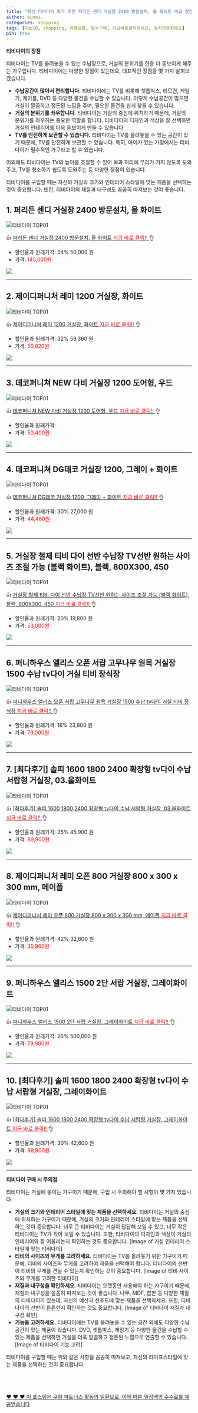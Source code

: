 ```yaml
---
title: "최신 티비다이 특가 추천 퍼리든 센디 거실장 2400 방문설치, 올 화이트 비교 장점"
author: eunmi.
categories: shopping
tags: [Top10, shopping, 유행상품, 필수구매, 지금바로클릭하세요, 놓치면후회해요]
pin: true
---
```

**티비다이의 장점**

티비다이는 TV를 올려놓을 수 있는 수납장으로, 거실의 분위기를 한층 더 돋보이게 해주는 가구입니다. 티비다이에는 다양한 장점이 있는데요, 대표적인 장점을 몇 가지 살펴보겠습니다.

* **수납공간이 많아서 편리합니다.** 티비다이에는 TV를 비롯해 셋톱박스, 리모컨, 게임기, 케이블, DVD 등 다양한 물건을 수납할 수 있습니다. 이렇게 수납공간이 많으면 거실이 깔끔하고 정돈된 느낌을 주며, 필요한 물건을 쉽게 찾을 수 있습니다.
* **거실의 분위기를 좌우합니다.** 티비다이는 거실의 중심에 위치하기 때문에, 거실의 분위기를 좌우하는 중요한 역할을 합니다. 티비다이의 디자인과 색상을 잘 선택하면 거실의 인테리어를 더욱 돋보이게 만들 수 있습니다.
* **TV를 안전하게 보관할 수 있습니다.** 티비다이는 TV를 올려놓을 수 있는 공간이 있기 때문에, TV를 안전하게 보관할 수 있습니다. 특히, 아이가 있는 가정에서는 티비다이가 필수적인 가구라고 할 수 있습니다.

이외에도 티비다이는 TV의 높이를 조절할 수 있어 목과 허리에 무리가 가지 않도록 도와주고, TV를 청소하기 쉽도록 도와주는 등 다양한 장점이 있습니다.

티비다이를 구입할 때는 자신의 거실의 크기와 인테리어 스타일에 맞는 제품을 선택하는 것이 중요합니다. 또한, 티비다이의 재질과 내구성도 꼼꼼히 따져보는 것이 좋습니다.

   

## 1. 퍼리든 센디 거실장 2400 방문설치, 올 화이트

![티비다이 TOP01](https://thumbnail6.coupangcdn.com/thumbnails/remote/230x230ex/image/rs_quotation_api/l9rauve3/71a306d039224632b17738075d1a3ae1.jpg)


👍 [퍼리든 센디 거실장 2400 방문설치, 올 화이트 <font color=red> 지금 바로 클릭!! </font> ](https://link.coupang.com/re/AFFSDP?lptag=AF3617701&subid=GithubCoopas&pageKey=7335028388&traceid=V0-153&itemId=18839802172&vendorItemId=85969523565) 👌 


- 할인율과 원래가격: 54%  50,000   원
- 가격: <span style='color:red'>145,000원</span>

[![](/discount_price.png)](https://link.coupang.com/re/AFFSDP?lptag=AF3617701&subid=GithubCoopas&pageKey=7335028388&traceid=V0-153&itemId=18839802172&vendorItemId=85969523565)

---


   

## 2. 제이디퍼니처 레미 1200 거실장, 화이트

![티비다이 TOP01](https://thumbnail8.coupangcdn.com/thumbnails/remote/230x230ex/image/retail/images/3671193872204713-38123d02-77b6-4543-b37f-edca552e41db.jpg)


👍 [제이디퍼니처 레미 1200 거실장, 화이트 <font color=red> 지금 바로 클릭!! </font> ](https://link.coupang.com/re/AFFSDP?lptag=AF3617701&subid=GithubCoopas&pageKey=252273638&traceid=V0-153&itemId=794969228&vendorItemId=5018104915) 👌 


- 할인율과 원래가격: 32%  59,360   원
- 가격: <span style='color:red'>50,820원</span>

[![](/discount_price.png)](https://link.coupang.com/re/AFFSDP?lptag=AF3617701&subid=GithubCoopas&pageKey=252273638&traceid=V0-153&itemId=794969228&vendorItemId=5018104915)

---


   

## 3. 데코퍼니쳐 NEW 다비 거실장 1200 도어형, 우드

![티비다이 TOP01](https://thumbnail8.coupangcdn.com/thumbnails/remote/230x230ex/image/rs_quotation_api/uxjbxvyx/c482a71e7e934c3fbca69ad4afbfeea4.jpg)


👍 [데코퍼니쳐 NEW 다비 거실장 1200 도어형, 우드 <font color=red> 지금 바로 클릭!! </font> ](https://link.coupang.com/re/AFFSDP?lptag=AF3617701&subid=GithubCoopas&pageKey=5353293138&traceid=V0-153&itemId=7879217259&vendorItemId=75168760734) 👌 


- 할인율과 원래가격: 
- 가격: <span style='color:red'>50,400원</span>

[![](/discount_price.png)](https://link.coupang.com/re/AFFSDP?lptag=AF3617701&subid=GithubCoopas&pageKey=5353293138&traceid=V0-153&itemId=7879217259&vendorItemId=75168760734)

---


   

## 4. 데코퍼니쳐 DG데코 거실장 1200, 그레이 + 화이트

![티비다이 TOP01](https://thumbnail6.coupangcdn.com/thumbnails/remote/230x230ex/image/rs_quotation_api/8akfsdeq/83eb8e89332d4cc494048a89b021ee3f.jpg)


👍 [데코퍼니쳐 DG데코 거실장 1200, 그레이 + 화이트 <font color=red> 지금 바로 클릭!! </font> ](https://link.coupang.com/re/AFFSDP?lptag=AF3617701&subid=GithubCoopas&pageKey=5885012296&traceid=V0-153&itemId=10580778682&vendorItemId=77862083976) 👌 


- 할인율과 원래가격: 30%  27,000   원
- 가격: <span style='color:red'>44,460원</span>

[![](/discount_price.png)](https://link.coupang.com/re/AFFSDP?lptag=AF3617701&subid=GithubCoopas&pageKey=5885012296&traceid=V0-153&itemId=10580778682&vendorItemId=77862083976)

---


   

## 5. 거실장 철제 티비 다이 선반 수납장 TV선반 원하는 사이즈 조절 가능 (블랙 화이트), 블랙, 800X300, 450

![티비다이 TOP01](https://thumbnail9.coupangcdn.com/thumbnails/remote/230x230ex/image/vendor_inventory/6e79/1903580c29e9594e63ed02496e1da08f4a38a1e4eb6214799bc6de6be2fc.jpeg)


👍 [거실장 철제 티비 다이 선반 수납장 TV선반 원하는 사이즈 조절 가능 (블랙 화이트), 블랙, 800X300, 450 <font color=red> 지금 바로 클릭!! </font> ](https://link.coupang.com/re/AFFSDP?lptag=AF3617701&subid=GithubCoopas&pageKey=5803383618&traceid=V0-153&itemId=9960765056&vendorItemId=77243901313) 👌 


- 할인율과 원래가격: 20%  19,800   원
- 가격: <span style='color:red'>53,000원</span>

[![](/discount_price.png)](https://link.coupang.com/re/AFFSDP?lptag=AF3617701&subid=GithubCoopas&pageKey=5803383618&traceid=V0-153&itemId=9960765056&vendorItemId=77243901313)

---


   

## 6. 퍼니하우스 앨리스 오픈 서랍 고무나무 원목 거실장 1500 수납 tv다이 거실 티비 장식장

![티비다이 TOP01](https://thumbnail9.coupangcdn.com/thumbnails/remote/230x230ex/image/vendor_inventory/8141/bcc02000b7d3437f0b9de186ff88e563c9f55cf077bfcc56b21ba8b1a67c.jpg)


👍 [퍼니하우스 앨리스 오픈 서랍 고무나무 원목 거실장 1500 수납 tv다이 거실 티비 장식장 <font color=red> 지금 바로 클릭!! </font> ](https://link.coupang.com/re/AFFSDP?lptag=AF3617701&subid=GithubCoopas&pageKey=312830074&traceid=V0-153&itemId=17611325128&vendorItemId=84777396107) 👌 


- 할인율과 원래가격: 16%  23,800   원
- 가격: <span style='color:red'>79,000원</span>

[![](/discount_price.png)](https://link.coupang.com/re/AFFSDP?lptag=AF3617701&subid=GithubCoopas&pageKey=312830074&traceid=V0-153&itemId=17611325128&vendorItemId=84777396107)

---


   

## 7. [최다후기] 솔피 1600 1800 2400 확장형 tv다이 수납 서랍형 거실장, 03.올화이트

![티비다이 TOP01](https://thumbnail8.coupangcdn.com/thumbnails/remote/230x230ex/image/vendor_inventory/88be/3d310e54f02b15b0548f6e687d08a36bf84972ee8a6fd992195455506148.jpg)


👍 [[최다후기] 솔피 1600 1800 2400 확장형 tv다이 수납 서랍형 거실장, 03.올화이트 <font color=red> 지금 바로 클릭!! </font> ](https://link.coupang.com/re/AFFSDP?lptag=AF3617701&subid=GithubCoopas&pageKey=7302519077&traceid=V0-153&itemId=18816459341&vendorItemId=75541746144) 👌 


- 할인율과 원래가격: 35%  45,900   원
- 가격: <span style='color:red'>89,900원</span>

[![](/discount_price.png)](https://link.coupang.com/re/AFFSDP?lptag=AF3617701&subid=GithubCoopas&pageKey=7302519077&traceid=V0-153&itemId=18816459341&vendorItemId=75541746144)

---


   

## 8. 제이디퍼니처 레미 오픈 800 거실장 800 x 300 x 300 mm, 메이플

![티비다이 TOP01](https://thumbnail10.coupangcdn.com/thumbnails/remote/230x230ex/image/retail/images/2019/01/08/9/8/ef86506e-0fca-4e0c-91d6-415f6e826b20.jpg)


👍 [제이디퍼니처 레미 오픈 800 거실장 800 x 300 x 300 mm, 메이플 <font color=red> 지금 바로 클릭!! </font> ](https://link.coupang.com/re/AFFSDP?lptag=AF3617701&subid=GithubCoopas&pageKey=174900110&traceid=V0-153&itemId=499713313&vendorItemId=4273765603) 👌 


- 할인율과 원래가격: 42%  32,600   원
- 가격: <span style='color:red'>35,960원</span>

[![](/discount_price.png)](https://link.coupang.com/re/AFFSDP?lptag=AF3617701&subid=GithubCoopas&pageKey=174900110&traceid=V0-153&itemId=499713313&vendorItemId=4273765603)

---


   

## 9. 퍼니하우스 앨리스 1500 2단 서랍 거실장, 그레이화이트

![티비다이 TOP01](https://thumbnail8.coupangcdn.com/thumbnails/remote/230x230ex/image/vendor_inventory/7ac5/534579f83ae336ad4d3e51f94a72570ea16cb88a1907553e6b902e5965f5.jpg)


👍 [퍼니하우스 앨리스 1500 2단 서랍 거실장, 그레이화이트 <font color=red> 지금 바로 클릭!! </font> ](https://link.coupang.com/re/AFFSDP?lptag=AF3617701&subid=GithubCoopas&pageKey=312829179&traceid=V0-153&itemId=988446386&vendorItemId=5412549729) 👌 


- 할인율과 원래가격: 26%  500,000   원
- 가격: <span style='color:red'>79,900원</span>

[![](/discount_price.png)](https://link.coupang.com/re/AFFSDP?lptag=AF3617701&subid=GithubCoopas&pageKey=312829179&traceid=V0-153&itemId=988446386&vendorItemId=5412549729)

---


   

## 10. [최다후기] 솔피 1600 1800 2400 확장형 tv다이 수납 서랍형 거실장, 그레이화이트

![티비다이 TOP01](https://thumbnail8.coupangcdn.com/thumbnails/remote/230x230ex/image/vendor_inventory/708a/307d61ba90dc26b2eee69260f25e1cf723f10dffd728b15536ee6630419c.jpg)


👍 [[최다후기] 솔피 1600 1800 2400 확장형 tv다이 수납 서랍형 거실장, 그레이화이트 <font color=red> 지금 바로 클릭!! </font> ](https://link.coupang.com/re/AFFSDP?lptag=AF3617701&subid=GithubCoopas&pageKey=7302519077&traceid=V0-153&itemId=18690041428&vendorItemId=72383148014) 👌 


- 할인율과 원래가격: 30%  42,600   원
- 가격: <span style='color:red'>89,900원</span>

[![](/discount_price.png)](https://link.coupang.com/re/AFFSDP?lptag=AF3617701&subid=GithubCoopas&pageKey=7302519077&traceid=V0-153&itemId=18690041428&vendorItemId=72383148014)

---
**티비다이 구매 시 주의점**

티비다이는 거실에 놓이는 가구이기 때문에, 구입 시 주의해야 할 사항이 몇 가지 있습니다.

* **거실의 크기와 인테리어 스타일에 맞는 제품을 선택하세요.** 티비다이는 거실의 중심에 위치하는 가구이기 때문에, 거실의 크기와 인테리어 스타일에 맞는 제품을 선택하는 것이 중요합니다. 너무 큰 티비다이는 거실이 답답해 보일 수 있고, 너무 작은 티비다이는 TV가 작아 보일 수 있습니다. 또한, 티비다이의 디자인과 색상이 거실의 인테리어와 잘 어울리는지 확인하는 것도 중요합니다.
[Image of 거실 인테리어 스타일에 맞는 티비다이]
* **티비의 사이즈와 무게를 고려하세요.** 티비다이는 TV를 올려놓기 위한 가구이기 때문에, 티비의 사이즈와 무게를 고려하여 제품을 선택해야 합니다. 티비다이의 선반이 티비의 무게를 견딜 수 있는지 확인하는 것이 중요합니다.
[Image of 티비 사이즈와 무게를 고려한 티비다이]
* **재질과 내구성을 확인하세요.** 티비다이는 오랫동안 사용해야 하는 가구이기 때문에, 재질과 내구성을 꼼꼼히 따져보는 것이 좋습니다. 나무, MDF, 합판 등 다양한 재질의 티비다이가 있는데, 자신의 예산과 선호도에 맞는 제품을 선택하세요. 또한, 티비다이의 선반이 튼튼한지 확인하는 것도 중요합니다.
[Image of 티비다이 재질과 내구성 확인]
* **기능을 고려하세요.** 티비다이에는 TV를 올려놓을 수 있는 공간 외에도 다양한 수납공간이 있는 제품이 있습니다. DVD, 셋톱박스, 게임기 등 다양한 물건을 수납할 수 있는 제품을 선택하면 거실을 더욱 깔끔하고 정돈된 느낌으로 연출할 수 있습니다.
[Image of 티비다이 기능 고려]

티비다이를 구입할 때는 위와 같은 사항을 꼼꼼히 따져보고, 자신의 라이프스타일에 맞는 제품을 선택하는 것이 중요합니다.<br><br><br><br><br> [ ❤ ❤ ❤ 이 포스팅은 쿠팡 파트너스 활동의 일환으로, 이에 따른 일정액의 수수료를 제공받습니다](https://link.coupang.com/a/bcEFyh)